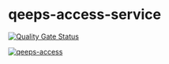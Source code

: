 # qeeps-access-service  
[![Quality Gate Status](https://sonarcloud.io/api/project_badges/measure?project=marsoffice_qeeps-access&metric=alert_status)](https://sonarcloud.io/dashboard?id=marsoffice_qeeps-access)  

[![qeeps-access](https://github.com/marsoffice/qeeps-access/actions/workflows/main.yml/badge.svg)](https://github.com/marsoffice/qeeps-access/actions/workflows/main.yml)